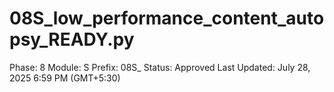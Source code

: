 # 08S_low_performance_content_autopsy_READY.py

Phase: 8
Module: S
Prefix: 08S_
Status: Approved
Last Updated: July 28, 2025 6:59 PM (GMT+5:30)
